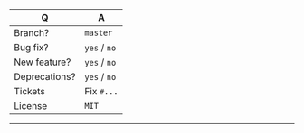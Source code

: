 | Q             | A
| ------------- | ---
| Branch?       | ``master``
| Bug fix?      | ``yes`` / ``no``
| New feature?  | ``yes`` / ``no``
| Deprecations? | ``yes`` / ``no``
| Tickets       | Fix ``#...``
| License       | ``MIT``
---
